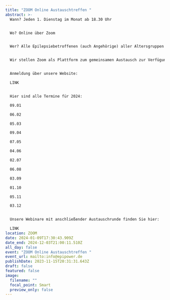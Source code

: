 ```yaml
---
title: "ZOOM Online Austauschtreffen "
abstract: >-
  Wann? Jeden 1. Dienstag im Monat ab 18.30 Uhr 


  Wo? Online über Zoom


  Wer? Alle Epilepsiebetroffenen (auch Angehörige) aller Altersgruppen


  Wir stellen Zoom als Plattform zum gemeinsamen Austausch zur Verfügung. Die Teilnehmer können in themenspezifische Breakoutsessions, um über alle verschiedenen Themen rund um Epilepsie, aber auch Privates zu diskutieren. Wir haben eine sehr lockere Atmosphäre und jeder kann kommen und gehen, wie und wann er Lust hat. 


  Anmeldung über unsere Website: 

  LINK


  Hier sind alle Termine für 2024:

  09.01

  06.02

  05.03

  09.04

  07.05

  04.06

  02.07

  06.08

  03.09

  01.10

  05.11

  03.12


  Unsere Webinare mit anschließender Austauschrunde finden Sie hier:

  LINK
location: ZOOM
date: 2024-01-09T17:30:43.909Z
date_end: 2024-12-03T21:00:11.510Z
all_day: false
event: "ZOOM Online Austauschtreffen "
event_url: mailto:info@epipower.de
publishDate: 2023-11-15T20:31:31.643Z
draft: false
featured: false
image:
  filename: ""
  focal_point: Smart
  preview_only: false
---
```

